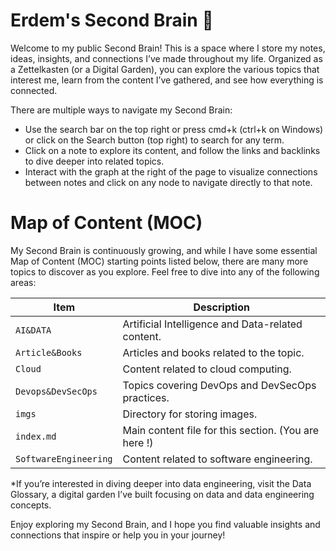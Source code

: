# Erdem's Second Brain 🧠

Welcome to my public Second Brain! This is a space where I store my notes, ideas, insights, and connections I’ve made throughout my life. Organized as a Zettelkasten (or a Digital Garden), you can explore the various topics that interest me, learn from the content I’ve gathered, and see how everything is connected.

There are multiple ways to navigate my Second Brain:

* Use the search bar on the top right or press cmd+k (ctrl+k on Windows) or click on the Search button (top right) to search for any term.
* Click on a note to explore its content, and follow the links and backlinks to dive deeper into related topics.
* Interact with the graph at the right of the page to visualize connections between notes and click on any node to navigate directly to that note.



# Map of Content (MOC)
My Second Brain is continuously growing, and while I have some essential Map of Content (MOC) starting points listed below, there are many more topics to discover as you explore. Feel free to dive into any of the following areas:

| Item               | Description                   |
|--------------------|-------------------------------|
| `AI&DATA`          | Artificial Intelligence and Data-related content. |
| `Article&Books`    | Articles and books related to the topic.          |
| `Cloud`            | Content related to cloud computing.               |
| `Devops&DevSecOps` | Topics covering DevOps and DevSecOps practices.   |
| `imgs`             | Directory for storing images.                      |
| `index.md`         | Main content file for this section.  (You are here !)        |
| `SoftwareEngineering` | Content related to software engineering.        |


*If you’re interested in diving deeper into data engineering, visit the Data Glossary, a digital garden I’ve built focusing on data and data engineering concepts.

Enjoy exploring my Second Brain, and I hope you find valuable insights and connections that inspire or help you in your journey!

